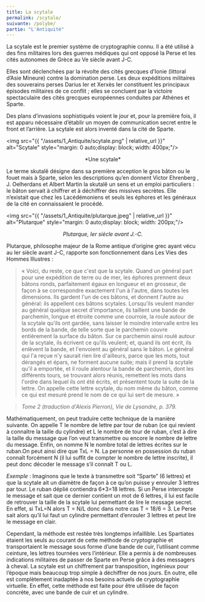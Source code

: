 ```yaml
---
title: La scytale
permalink: /scytale/
suivante: /polybe/
partie: "L'Antiquité"
---
```


La scytale est le premier système de cryptographie connu. Il a été utilisé à des fins militaires lors des guerres médiques qui ont opposé la Perse et les cités autonomes de Grèce au Ve siècle avant J-C.

Elles sont déclenchées par la révolte des cités grecques d’Ionie (littoral d’Asie Mineure) contre la domination perse. Les deux expéditions militaires des souverains perses Darius Ier et Xerxès Ier constituent les principaux épisodes militaires de ce conflit ; elles se concluent par la victoire spectaculaire des cités grecques européennes conduites par Athènes et Sparte.

Des plans d’invasions sophistiqués voient le jour et, pour la première fois, il est apparu nécessaire d’établir un moyen de communication secret entre le front et l’arrière. La scytale est alors inventé dans la cité de Sparte.

<img src="{{ "/assets/1_Antiquite/scytale.png" | relative_url }}" alt="Scytale" style="margin: 0 auto;display: block; width: 400px;"/>
<p align="center"> <em></em> *Une scytale* </p>

Le terme skutalê désigne dans sa première acception le gros bâton ou le fouet mais à Sparte, selon les descriptions qu’en donnent Victor Ehrenberg , J. Oelherdans et Albert Martin la skutalê un sens et un emploi particuliers : le bâton servait à chiffrer et à déchiffrer des missives secrètes. Elle n’existait que chez les Lacédémoniens et seuls les éphores et les généraux de la cité en connaissaient le procédé.

<img src="{{ "/assets/1_Antiquite/plutarque.jpeg" | relative_url }}" alt="Plutarque" style="margin: 0 auto;display: block; width: 200px;"/>
<p align="center"> <em>Plutarque, Ier siècle avant J.-C.</em> </p>

Plutarque, philosophe majeur de la Rome antique d’origine grec ayant vécu au Ier siècle avant J-C, rapporte son fonctionnement dans Les Vies des Hommes Illustres :
> « Voici, du reste, ce que c'est que la scytale. Quand un général part pour une expédition de terre ou de mer, les éphores prennent deux bâtons ronds, parfaitement égaux en longueur et en grosseur, de façon à se correspondre exactement l'un à l'autre, dans toutes les dimensions. Ils gardent l'un de ces bâtons, et donnent l'autre au général: ils appellent ces bâtons scytales. Lorsqu'ils veulent mander au général quelque secret d'importance, ils taillent une bande de parchemin, longue et étroite comme une courroie, la roule autour de la scytale qu'ils ont gardée, sans laisser le moindre intervalle entre les bords de la bande, de telle sorte que le parchemin couvre entièrement la surface du bâton. Sur ce parchemin ainsi roulé autour de la scytale, ils écrivent ce qu'ils veulent; et, quand ils ont écrit, ils enlèvent la bande, et l'envoient au général sans le bâton. Le général qui l'a reçue n'y saurait rien lire d'ailleurs, parce que les mots, tout dérangés et épars, ne forment aucune suite; mais il prend la scytale qu'il a emportée, et il roule alentour la bande de parchemin, dont les différents tours, se trouvant alors réunis, remettent les mots dans l'ordre dans lequel ils ont été écrits, et présentent toute la suite de la lettre. On appelle cette lettre scytale, du nom même du bâton, comme ce qui est mesuré prend le nom de ce qui lui sert de mesure. »

> *Tome 2 (traduction d'Alexis Pierron), Vie de Lysandre, p. 379.*

Mathématiquement, on peut traduire cette technique de la manière suivante. On appelle T le nombre de lettre par tour de ruban (ce qui revient à connaître la taille du cylindre) et L le nombre de tour de ruban, c’est à dire la taille du message que l’on veut transmettre ou encore le nombre de lettre du message. Enfin, on nomme N le nombre total de lettres écrites sur le ruban.On peut ainsi dire que TxL = N. La personne en possession du ruban connaît forcément N (il lui suffit de compter le nombre de lettre inscrite), il peut donc décoder le message s’il connaît T ou L.

*Exemple* : Imaginons que le texte à transmettre soit “Sparte” (6 lettres) et que la scytale ait un diamètre de façon à ce qu’on puisse y enrouler 3 lettres par tour. Le ruban déplié contiendra 6*3=18 lettres. Si un Perse intercepte le message et sait que ce dernier contient un mot de 6 lettres, il lui est facile de retrouver la taille de la scytale lui permettant de lire le message secret. En effet, si TxL=N alors T = N/L donc dans notre cas T = 18/6 = 3. Le Perse sait alors qu’il lui faut un cylindre permettant d’enrouler 3 lettres et peut lire le message en clair.

Cependant, la méthode est restée très longtemps infaillible. Les Spartiates étaient les seuls au courant de cette méthode de cryptographie et transportaient le message sous forme d’une bande de cuir, l’utilisant comme ceinture, les lettres tournées vers l’intérieur. Elle a permis à de nombreuses indications militaires de passer de Sparte en Perse grâce à des messagers à cheval. La scytale est un chiffrement par transposition, ingénieux pour l’époque mais beaucoup trop simple à déchiffrer de nos jours. En outre, elle est complètement inadaptée à nos besoins actuels de cryptographie virtuelle. En effet, cette méthode est faite pour être utilisée de façon concrète, avec une bande de cuir et un cylindre.
